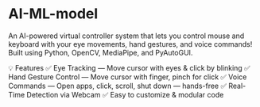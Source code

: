 # AI-ML-model

An AI-powered virtual controller system that lets you control mouse and keyboard with your eye movements, hand gestures, and voice commands!
Built using Python, OpenCV, MediaPipe, and PyAutoGUI.

💡 Features
✅ Eye Tracking — Move cursor with eyes & click by blinking
✅ Hand Gesture Control — Move cursor with finger, pinch for click
✅ Voice Commands — Open apps, click, scroll, shut down — hands-free
✅ Real-Time Detection via Webcam
✅ Easy to customize & modular code


